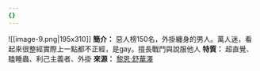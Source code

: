 ```yaml
---
{}
---
```

![[image-9.png|195x310]]
**簡介：** 惡人榜150名，外掛纏身的男人。萬人迷，看起來很整經實際上一點都不正經，是gay。擅長戰鬥與說服他人
**特質：** 超直覺、瞌睡蟲、利己主義者、外掛
**來源：** [黎恩·舒華澤](https://zh.moegirl.org.cn/%E9%BB%8E%E6%81%A9%C2%B7%E8%88%92%E5%8D%8E%E6%B3%BD)
